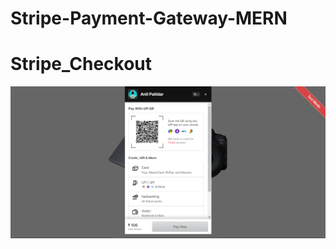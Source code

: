 # Stripe-Payment-Gateway-MERN
# Stripe_Checkout
<img src="https://raw.githubusercontent.com/AnilNITT/Stripe-Payment-Gateway-MERN/master/Capture.PNG" />
